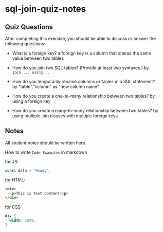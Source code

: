 # sql-join-quiz-notes

## Quiz Questions

After completing this exercise, you should be able to discuss or answer the following questions:

- What is a foreign key?
a foreign key is a column that shares the same value between two tables

- How do you join two SQL tables? (Provide at least two syntaxes.)
by `join ... using...`

- How do you temporarily rename columns or tables in a SQL statement?
by "table"."column" as "new column name"

- How do you create a one-to-many relationship between two tables?
by using a foreign key

- How do you create a many-to-many relationship between two tables?
by using multiple join clauses with multiple foreign keys
## Notes

All student notes should be written here.

How to write `Code Examples` in markdown

for JS:

```javascript
const data = 'Howdy';
```

for HTML:

```html
<div>
  <p>This is text content</p>
</div>
```

for CSS:

```css
div {
  width: 100%;
}
```
